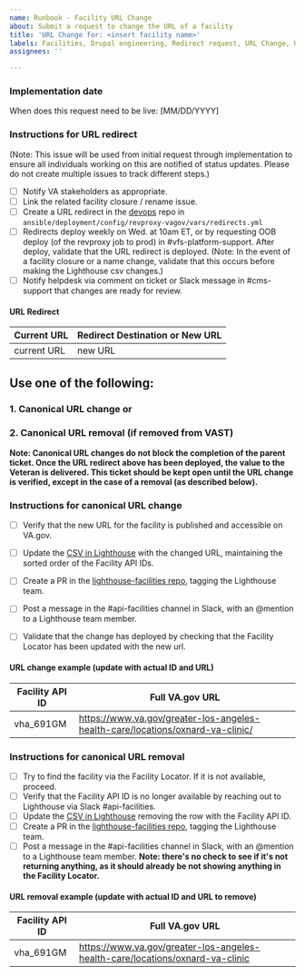 ```yaml
---
name: Runbook - Facility URL Change
about: Submit a request to change the URL of a facility
title: 'URL Change for: <insert facility name>'
labels: Facilities, Drupal engineering, Redirect request, URL Change, User support, VA.gov frontend
assignees: ''

---
```

### Implementation date
When does this request need to be live:
[MM/DD/YYYY]

### Instructions for URL redirect
(Note: This issue will be used from initial request through implementation to ensure all individuals working on this are notified of status updates.  Please do not create multiple issues to track different steps.)
- [ ] Notify VA stakeholders as appropriate.
- [ ] Link the related facility closure / rename issue.
- [ ] Create a URL redirect in the [devops](https://github.com/department-of-veterans-affairs/devops) repo in `ansible/deployment/config/revproxy-vagov/vars/redirects.yml`
- [ ]  Redirects deploy weekly on Wed. at 10am ET, or by requesting OOB deploy (of the revproxy job to prod) in #vfs-platform-support. After deploy, validate that the URL redirect is deployed. (Note: In the event of a facility closure or a name change,  validate that this occurs before making the Lighthouse csv changes.)
- [ ]  Notify helpdesk via comment on ticket or Slack message in #cms-support that changes are ready for review.

#### URL Redirect
| Current URL  |  Redirect Destination or New URL |
| ---  |  --- |
| current URL | new URL |

## Use one of the following:
### 1. Canonical URL change or
### 2. Canonical URL removal (if removed from VAST)
**Note: Canonical URL changes do not block the completion of the parent ticket. Once the URL redirect above has been deployed, the value to the Veteran is delivered. This ticket should be kept open until the URL change is verified, except in the case of a removal (as described below).**

### Instructions for canonical URL change
- [ ] Verify that the new URL for the facility is published and accessible on VA.gov.
- [ ] Update the [CSV in Lighthouse](https://github.com/department-of-veterans-affairs/lighthouse-facilities/blob/master/facilities/src/main/resources/websites.csv) with the changed URL, maintaining the sorted order of the Facility API IDs.
- [ ] Create a PR in the [lighthouse-facilities repo](https://github.com/department-of-veterans-affairs/lighthouse-facilities), tagging the Lighthouse team.
- [ ] Post a message in the #api-facilities channel in Slack, with an @mention to a Lighthouse team member.
- [ ] Validate that the change has deployed by checking that the Facility Locator has been updated with the new url.


#### URL change example (update with actual ID and URL)
| Facility API ID  |  Full VA.gov URL |
| ---  |  --- |
| vha_691GM | https://www.va.gov/greater-los-angeles-health-care/locations/oxnard-va-clinic/ |

### Instructions for canonical URL removal
- [ ] Try to find the facility via the Facility Locator. If it is not available, proceed.
- [ ] Verify that the Facility API ID is no longer available by reaching out to Lighthouse via Slack #api-facilities.
- [ ] Update the [CSV in Lighthouse](https://github.com/department-of-veterans-affairs/lighthouse-facilities/blob/master/facilities/src/main/resources/websites.csv) removing the row with the Facility API ID.
- [ ] Create a PR in the [lighthouse-facilities repo](https://github.com/department-of-veterans-affairs/lighthouse-facilities), tagging the Lighthouse team.
- [ ] Post a message in the #api-facilities channel in Slack, with an @mention to a Lighthouse team member.
**Note: there's no check to see if it's not returning anything, as it should already be not showing anything in the Facility Locator.**

#### URL removal example (update with actual ID and URL to remove)
| Facility API ID  |  Full VA.gov URL |
| ---  |  --- |
| vha_691GM | https://www.va.gov/greater-los-angeles-health-care/locations/oxnard-va-clinic |

